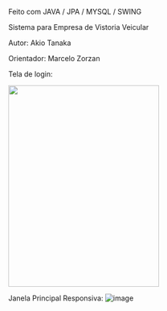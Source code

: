 Feito com JAVA / JPA / MYSQL / SWING

Sistema para Empresa de Vistoria Veicular

Autor: Akio Tanaka

Orientador: Marcelo Zorzan

Tela  de login:

<img src="https://user-images.githubusercontent.com/54818331/179649406-3c0a7b2e-82f4-406c-b26a-c6db0612e0ea.png" width="300" height="400">

Janela Principal Responsiva:
![image](https://user-images.githubusercontent.com/54818331/179649441-a4e79593-7ace-4e1f-9057-d21fa06e85ba.png)

